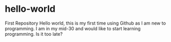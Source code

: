 # hello-world
First Repository
Hello world, this is my first time using Github as I am new to programming. 
I am in my mid-30 and would like to start learning programming. Is it too late?
